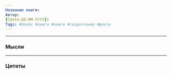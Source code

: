```yaml
---
Название книги:
Автор:
{{date:DD-MM-YYYY}}
Tags: #books #книга #книги #скорочтение #факты
---
```

___
### Мысли

___
### Цитаты
